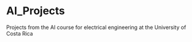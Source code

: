 # AI_Projects
Projects from the AI course for electrical engineering at the University of Costa Rica 
